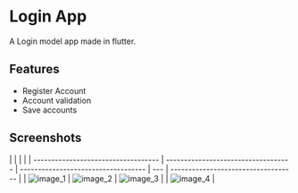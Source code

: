# Login App

A Login model app made in flutter.

## Features

- Register Account
- Account validation
- Save accounts

## Screenshots

|                                     |                                     |                                     |
| ----------------------------------- | ----------------------------------- | ----------------------------------- | --- | ----------------------------------- |
| ![image_1](screenshots/image_1.png) | ![image_2](screenshots/image_2.png) | ![image_3](screenshots/image_3.png) |     | ![image_4](screenshots/image_4.png) |
